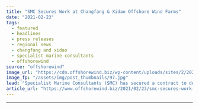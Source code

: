 ```yaml
---
title: "SMC Secures Work at Changfang & Xidao Offshore Wind Farms"
date: "2021-02-23"
tags: 
  - featured
  - headlines
  - press releases
  - regional news
  - changfang and xidao
  - specialist marine consultants
  - offshorewind
source: "offshorewind"
image_url: "https://cdn.offshorewind.biz/wp-content/uploads/sites/2/2021/02/23121003/SMC-Secures-Work-at-Changfang-Xidao.jpg"
image_fp: "/assets/img/post_thumbnails/97.jpg"
lead: "Specialist Marine Consultants (SMC) has secured a contract to deliver marine coordination services at"
article_url: "https://www.offshorewind.biz/2021/02/23/smc-secures-work-at-changfang-xidao-offshore-wind-farms/"
---
```


---
